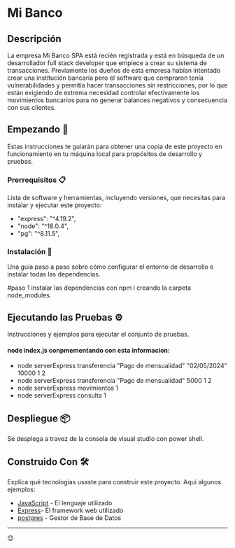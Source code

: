 # Mi Banco

## Descripción

La empresa Mi Banco SPA está recién registrada y está en búsqueda de un desarrollador 
full stack developer que empiece a crear su sistema de transacciones. Previamente 
los dueños de esta empresa habían intentado crear una institución bancaria pero el software que 
compraron tenía vulnerabilidades y permitía hacer transacciones sin restricciones, por lo que están exigiendo de 
extrema necesidad controlar efectivamente los movimientos bancarios para no generar balances negativos y consecuencia con sus clientes.

## Empezando 🚀

Estas instrucciones te guiarán para obtener una copia de este proyecto en funcionamiento en tu máquina local para propósitos de desarrollo y pruebas.

### Prerrequisitos 📋

Lista de software y herramientas, incluyendo versiones, que necesitas para instalar y ejecutar este proyecto:

-  "express": "^4.19.2",
-  "node": "^18.0.4",
-  "pg": "^8.11.5",


### Instalación 🔧

Una guía paso a paso sobre cómo configurar el entorno de desarrollo e instalar todas las dependencias.

#paso 1
instalar las dependencias con npm i creando la carpeta node_modules.

## Ejecutando las Pruebas ⚙️

Instrucciones y ejemplos para ejecutar el conjunto de pruebas.

####  node index.js conpmementando con esta informacion:
- node serverExpress transferencia "Pago de mensualidad" "02/05/2024" 10000 1 2
- node serverExpress transferencia "Pago de mensualidad" 5000 1 2
- node serverExpress movimientos 1
- node serverExpress consulta 1


## Despliegue 📦

Se desplega a travez de la consola de visual studio con power shell.

## Construido Con 🛠️

Explica qué tecnologías usaste para construir este proyecto. Aquí algunos ejemplos:

- [JavaScript](https://developer.mozilla.org/en-US/docs/Web/JavaScript) - El lenguaje utilizado
- [Express](https://expressjs.com/en/5x/api.html)- El framework web utilizado
- [postgres](https://www.postgresql.org/docs/) - Gestor de Base de Datos

---

 😊
